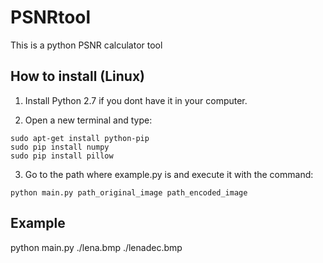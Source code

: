 # PSNRtool

This is a python PSNR calculator tool


## How to install (Linux)

1. Install Python 2.7 if you dont have it in your computer.

2. Open a new terminal and type:

  ```
  sudo apt-get install python-pip
  sudo pip install numpy
  sudo pip install pillow
  ```

3. Go to the path where example.py is and execute it with the command:

  ```
  python main.py path_original_image path_encoded_image
  ```


## Example

  python main.py ./lena.bmp ./lenadec.bmp
